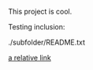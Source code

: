 This project is cool.

Testing inclusion:

./subfolder/README.txt


[a relative link](subfolder/README.txt)

